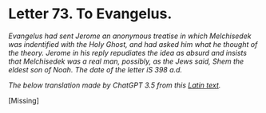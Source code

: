 <h1>Letter 73. To Evangelus.</h1>

<p><i>Evangelus had sent Jerome an anonymous treatise in which Melchisedek was indentified with the Holy Ghost, and had asked him what he thought of the theory. Jerome in his reply repudiates the idea as absurd and insists that Melchisedek was a real man, possibly, as the Jews said, Shem the eldest son of Noah. The date of the letter iS 398 a.d.

The below translation made by ChatGPT 3.5 from this <a href='https://catholiclibrary.org/library/view?docId=Fathers-OR/PL.022.html;chunk.id=00000293'>Latin text</a>.</i></p>

[Missing]
